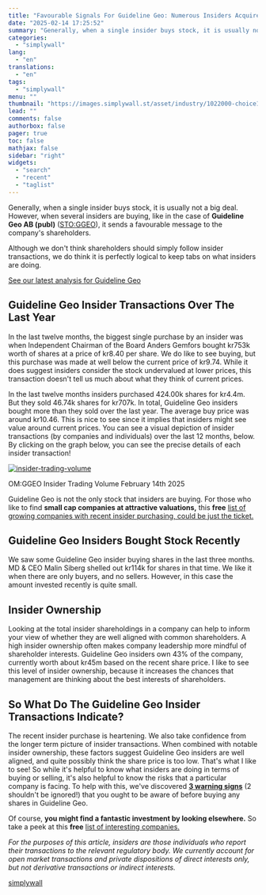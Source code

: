 ```yaml
---
title: "Favourable Signals For Guideline Geo: Numerous Insiders Acquired Stock"
date: "2025-02-14 17:25:52"
summary: "Generally, when a single insider buys stock, it is usually not a big deal. However, when several insiders are buying, like in the case of Guideline Geo AB (publ) (STO:GGEO), it sends a favourable message to the company's shareholders. Although we don't think shareholders should simply follow insider transactions, we..."
categories:
  - "simplywall"
lang:
  - "en"
translations:
  - "en"
tags:
  - "simplywall"
menu: ""
thumbnail: "https://images.simplywall.st/asset/industry/1022000-choice1-main-header/1585186551056"
lead: ""
comments: false
authorbox: false
pager: true
toc: false
mathjax: false
sidebar: "right"
widgets:
  - "search"
  - "recent"
  - "taglist"
---
```


Generally, when a single insider buys stock, it is usually not a big deal. However, when several insiders are buying, like in the case of **Guideline Geo AB (publ)** ([STO:GGEO](https://simplywall.st/stocks/se/energy/sto-ggeo/guideline-geo-shares)), it sends a favourable message to the company's shareholders.

Although we don't think shareholders should simply follow insider transactions, we do think it is perfectly logical to keep tabs on what insiders are doing.

 [See our latest analysis for Guideline Geo](https://simplywall.st/stocks/se/energy/sto-ggeo/guideline-geo-shares) 

Guideline Geo Insider Transactions Over The Last Year
-----------------------------------------------------

In the last twelve months, the biggest single purchase by an insider was when Independent Chairman of the Board Anders Gemfors bought kr753k worth of shares at a price of kr8.40 per share. We do like to see buying, but this purchase was made at well below the current price of kr9.74. While it does suggest insiders consider the stock undervalued at lower prices, this transaction doesn't tell us much about what they think of current prices.

In the last twelve months insiders purchased 424.00k shares for kr4.4m. But they sold 46.74k shares for kr707k. In total, Guideline Geo insiders bought more than they sold over the last year. The average buy price was around kr10.46. This is nice to see since it implies that insiders might see value around current prices. You can see a visual depiction of insider transactions (by companies and individuals) over the last 12 months, below. By clicking on the graph below, you can see the precise details of each insider transaction!

[![insider-trading-volume](https://images.simplywall.st/asset/chart/20960976-insider-trading-volume-1-dark/1739506026908)](https://simplywall.st/stocks/se/energy/sto-ggeo/guideline-geo-shares/ownership)

OM:GGEO Insider Trading Volume February 14th 2025

Guideline Geo is not the only stock that insiders are buying. For those who like to find **small cap companies at attractive valuations,**  this **free** [list of growing companies with recent insider purchasing, could be just the ticket.](https://simplywall.st/discover/investing-ideas/16951/undervalued-small-caps-with-insider-buying)

Guideline Geo Insiders Bought Stock Recently
--------------------------------------------

We saw some Guideline Geo insider buying shares in the last three months. MD & CEO Malin Siberg shelled out kr114k for shares in that time. We like it when there are only buyers, and no sellers. However, in this case the amount invested recently is quite small.

Insider Ownership
-----------------

Looking at the total insider shareholdings in a company can help to inform your view of whether they are well aligned with common shareholders. A high insider ownership often makes company leadership more mindful of shareholder interests. Guideline Geo insiders own 43% of the company, currently worth about kr45m based on the recent share price. I like to see this level of insider ownership, because it increases the chances that management are thinking about the best interests of shareholders.

So What Do The Guideline Geo Insider Transactions Indicate?
-----------------------------------------------------------

The recent insider purchase is heartening. We also take confidence from the longer term picture of insider transactions. When combined with notable insider ownership, these factors suggest Guideline Geo insiders are well aligned, and quite possibly think the share price is too low. That's what I like to see! So while it's helpful to know what insiders are doing in terms of buying or selling, it's also helpful to know the risks that a particular company is facing. To help with this, we've discovered [**3 warning signs**](https://simplywall.st/stocks/se/energy/sto-ggeo/guideline-geo-shares) (2 shouldn't be ignored!) that you ought to be aware of before buying any shares in Guideline Geo.

Of course, **you might find a fantastic investment by looking elsewhere.** So take a peek at this **free** [list of interesting companies.](https://simplywall.st/discover/investing-ideas/16053/high-return-on-equity-low-debt)

*For the purposes of this article, insiders are those individuals who report their transactions to the relevant regulatory body. We currently account for open market transactions and private dispositions of direct interests only, but not derivative transactions or indirect interests.*

[simplywall](https://simplywall.st/stocks/se/energy/sto-ggeo/guideline-geo-shares/news/favourable-signals-for-guideline-geo-numerous-insiders-acqui)
